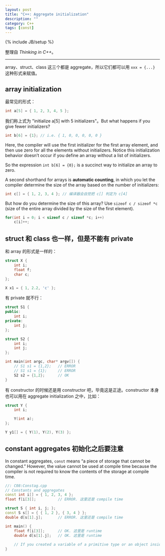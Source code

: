 ```yaml
---
layout: post
title: "C++: Aggregate initialization"
description: ""
category: C++
tags: [const]
---
```

{% include JB/setup %}

整理自 _Thinking in C++_。

-----

array、struct、class 这三个都是 aggregate，所以它们都可以用 `xxx = {...}` 这种形式来赋值。

## array initialization

最常见的形式：

```cpp
int a[5] = { 1, 2, 3, 4, 5 };
```

我们称上式为 "initialize a[5] with 5 initializers"。But what happens if you give fewer initializers? 

```cpp
int b[6] = {1}; // i.e. { 1, 0, 0, 0, 0, 0 }
```

Here, the compiler will use the first initializer for the first array element, and then use zero for all the elements without initializers. Notice this initialization behavior doesn’t occur if you define an array without a list of initializers. 

So the expression `int b[6] = {0};` is a succinct way to initialize an array to zero.

A second shorthand for arrays is **automatic counting**, in which you let the compiler determine the size of the array based on the number of initializers:

```cpp
int c[] = { 1, 2, 3, 4 }; // 编译器会自觉把 c[] 判定为 c[4]
```

But how do you determine the size of this array? Use `sizeof c / sizeof *c` (size of the entire array divided by the size of the first element).

```cpp
for(int i = 0; i < sizeof c / sizeof *c; i++)
	c[i]++;
```

## struct 和 class 也一样，但是不能有 private

和 array 的形式是一样的：

```cpp
struct X {
	int i;
	float f;
	char c;
};

X x1 = { 1, 2.2, 'c' };
```

有 private 就不行：

```cpp
struct S1 {
public:
	int i;
private:
	int j;
};

struct S2 {
	int i;
	int j;
};

int main(int argc, char* argv[]) {
	// S1 s1 = {1,2}; 	// ERROR
	// S1 s1 = {1};		// ERROR
	S2 s2 = {1,2};		// OK
}
```

有 constructor 的时候还是用 constructor 吧，毕竟这是正途。constructor 本身也可以用在 aggregate initialization 之中，比如：

```cpp
struct Y {
	int i;

	Y(int a);
};

Y y1[] = { Y(1), Y(2), Y(3) };
```

## constant aggregates 初始化之后要注意

In constant aggregates, `const` means “a piece of storage that cannot be changed.” However, the value cannot be used at compile time because the compiler is not required to know the contents of the storage at compile time.

```cpp
//: C08:Constag.cpp
// Constants and aggregates
const int i[] = { 1, 2, 3, 4 };
float f[i[3]]; 			// ERROR. 这里还是 compile time 

struct S { int i, j; };
const S s[] = { { 1, 2 }, { 3, 4 } };
double d[s[1].j];		// ERROR. 这里还是 compile time 

int main() {
	float f[i[3]];		// OK. 这里是 runtime 
	double d[s[1].j];	// OK. 这里是 runtime 
	
	// If you created a variable of a primitive type or an object inside a function, you created it at runtime
}
```
